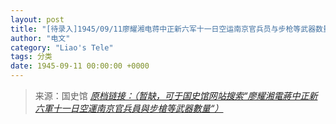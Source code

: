 ```yaml
---
layout: post
title: "[待录入]1945/09/11廖耀湘电蒋中正新六军十一日空运南京官兵员与步枪等武器数量"
author: "电文"
category: "Liao's Tele"
tags: 分类
date: 1945-09-11 00:00:00 +0000
---
```

> 来源：国史馆 [*原档链接：（暂缺，可于国史馆网站搜索“廖耀湘電蔣中正新六軍十一日空運南京官兵員與步槍等武器數量“）*]()
